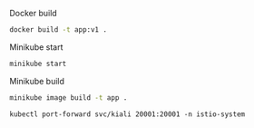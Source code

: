 Docker build

```sh
docker build -t app:v1 .
```

Minikube start

```sh
minikube start
```

Minikube build

```sh
minikube image build -t app .
```

```
kubectl port-forward svc/kiali 20001:20001 -n istio-system
```


